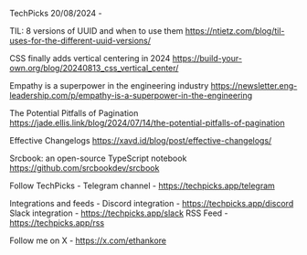 TechPicks 20/08/2024 -

TIL: 8 versions of UUID and when to use them
https://ntietz.com/blog/til-uses-for-the-different-uuid-versions/

CSS finally adds vertical centering in 2024
https://build-your-own.org/blog/20240813_css_vertical_center/

Empathy is a superpower in the engineering industry
https://newsletter.eng-leadership.com/p/empathy-is-a-superpower-in-the-engineering

The Potential Pitfalls of Pagination
https://jade.ellis.link/blog/2024/07/14/the-potential-pitfalls-of-pagination

Effective Changelogs
https://xavd.id/blog/post/effective-changelogs/

Srcbook: an open-source TypeScript notebook
https://github.com/srcbookdev/srcbook

Follow TechPicks -
Telegram channel - https://techpicks.app/telegram

Integrations and feeds -
Discord integration - https://techpicks.app/discord
Slack integration - https://techpicks.app/slack
RSS Feed - https://techpicks.app/rss

Follow me on X - https://x.com/ethankore